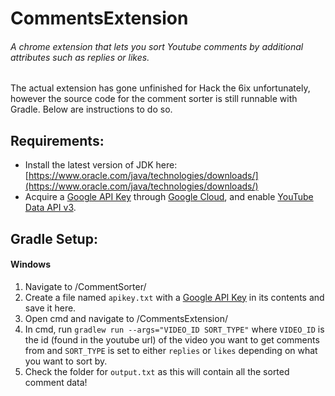 # CommentsExtension
###### A chrome extension that lets you sort Youtube comments by additional attributes such as replies or likes.
The actual extension has gone unfinished for Hack the 6ix unfortunately, however the source code for the comment sorter is still runnable with Gradle. Below are instructions to do so.

## Requirements:
- Install the latest version of JDK here: [https://www.oracle.com/java/technologies/downloads/](https://www.oracle.com/java/technologies/downloads/)
- Acquire a [Google API Key](https://cloud.google.com/docs/authentication/api-keys) through [Google Cloud](https://console.cloud.google.com/), and enable [YouTube Data API v3](https://developers.google.com/youtube/v3/getting-started#:~:text=the%20API%20supports.-,Before%20you%20start,of%20arbitrary%20data%20structures.%20For%20more%20information%2C%20see%20json.org.,-Resources%20and%20resource).

## Gradle Setup:
#### Windows

1. Navigate to /CommentSorter/
2. Create a file named `apikey.txt` with a [Google API Key](https://cloud.google.com/docs/authentication/api-keys) in its contents and save it here.
3. Open cmd and navigate to /CommentsExtension/
4. In cmd, run `gradlew run --args="VIDEO_ID SORT_TYPE"` where `VIDEO_ID` is the id (found in the youtube url) of the video you want to get comments from and `SORT_TYPE` is set to either `replies` or `likes` depending on what you want to sort by.
5. Check the folder for `output.txt` as this will contain all the sorted comment data!